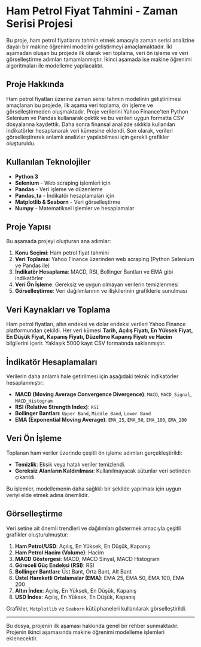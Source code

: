 # Ham Petrol Fiyat Tahmini - Zaman Serisi Projesi

Bu proje, ham petrol fiyatlarını tahmin etmek amacıyla zaman serisi analizine dayalı bir makine öğrenimi modelini geliştirmeyi amaçlamaktadır. İki aşamadan oluşan bu projede ilk olarak veri toplama, veri ön işleme ve veri görselleştirme adımları tamamlanmıştır. İkinci aşamada ise makine öğrenimi algoritmaları ile modelleme yapılacaktır.

## Proje Hakkında
Ham petrol fiyatları üzerine zaman serisi tahmin modelinin geliştirilmesi amaçlanan bu projede, ilk aşama veri toplama, ön işleme ve görselleştirmeden oluşmaktadır. Proje verilerini Yahoo Finance'ten Python Selenium ve Pandas kullanarak çektik ve bu verileri uygun formatta CSV dosyalarına kaydettik. Daha sonra finansal analizde sıklıkla kullanılan indikatörler hesaplanarak veri kümesine eklendi. Son olarak, verileri görselleştirerek anlamlı analizler yapılabilmesi için gerekli grafikler oluşturuldu.

## Kullanılan Teknolojiler
- **Python 3**
- **Selenium** - Web scraping işlemleri için
- **Pandas** - Veri işleme ve düzenleme
- **Pandas_ta** - İndikatör hesaplamaları için
- **Matplotlib & Seaborn** - Veri görselleştirme
- **Numpy** - Matematiksel işlemler ve hesaplamalar

## Proje Yapısı
Bu aşamada projeyi oluşturan ana adımlar:

1. **Konu Seçimi**: Ham petrol fiyat tahmini
2. **Veri Toplama**: Yahoo Finance üzerinden web scraping (Python Selenium ve Pandas ile)
3. **İndikatör Hesaplama**: MACD, RSI, Bollinger Bantları ve EMA gibi indikatörler
4. **Veri Ön İşleme**: Gereksiz ve uygun olmayan verilerin temizlenmesi
5. **Görselleştirme**: Veri dağılımlarının ve ilişkilerinin grafiklerle sunulması

## Veri Kaynakları ve Toplama
Ham petrol fiyatları, altın endeksi ve dolar endeksi verileri Yahoo Finance platformundan çekildi. Her veri kümesi **Tarih, Açılış Fiyatı, En Yüksek Fiyat, En Düşük Fiyat, Kapanış Fiyatı, Düzeltme Kapanış Fiyatı ve Hacim** bilgilerini içerir. Yaklaşık 5000 kayıt CSV formatında saklanmıştır.

## İndikatör Hesaplamaları
Verilerin daha anlamlı hale getirilmesi için aşağıdaki teknik indikatörler hesaplanmıştır:

- **MACD (Moving Average Convergence Divergence)**: `MACD`, `MACD_Signal`, `MACD_Histogram`
- **RSI (Relative Strength Index)**: `RSI`
- **Bollinger Bantları**: `Upper Band`, `Middle Band`, `Lower Band`
- **EMA (Exponential Moving Average)**: `EMA_25`, `EMA_50`, `EMA_100`, `EMA_200`

## Veri Ön İşleme
Toplanan ham veriler üzerinde çeşitli ön işleme adımları gerçekleştirildi:

- **Temizlik**: Eksik veya hatalı veriler temizlendi.
- **Gereksiz Alanların Kaldırılması**: Kullanılmayacak sütunlar veri setinden çıkarıldı.

Bu işlemler, modellemenin daha sağlıklı bir şekilde yapılması için uygun veriyi elde etmek adına önemlidir.

## Görselleştirme
Veri setine ait önemli trendleri ve dağılımları göstermek amacıyla çeşitli grafikler oluşturulmuştur:

1. **Ham Petrol/USD**: Açılış, En Yüksek, En Düşük, Kapanış
2. **Ham Petrol Hacim (Volume)**: Hacim
3. **MACD Göstergesi**: MACD, MACD Sinyal, MACD Histogram
4. **Göreceli Güç Endeksi (RSI)**: RSI
5. **Bollinger Bantları**: Üst Bant, Orta Bant, Alt Bant
6. **Üstel Hareketli Ortalamalar (EMA)**: EMA 25, EMA 50, EMA 100, EMA 200
7. **Altın İndex**: Açılış, En Yüksek, En Düşük, Kapanış
8. **USD İndex**: Açılış, En Yüksek, En Düşük, Kapanış



Grafikler, `Matplotlib` ve `Seaborn` kütüphaneleri kullanılarak görselleştirildi.

---

Bu dosya, projenin ilk aşaması hakkında genel bir rehber sunmaktadır. Projenin ikinci aşamasında makine öğrenimi modelleme işlemleri eklenecektir.
